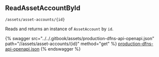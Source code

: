 ## ReadAssetAccountById

`/assets/asset-accounts/{id}`

Reads and returns an instance of `AssetAccount` by `id`.

{% swagger src="../../.gitbook/assets/production-dfns-api-openapi.json" path="//assets/asset-accounts/{id}" method="get" %}
[production-dfns-api-openapi.json](../../.gitbook/assets/production-dfns-api-openapi.json)
{% endswagger %}
